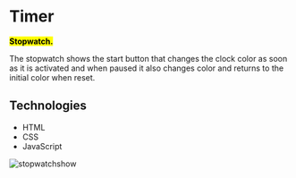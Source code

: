 <h1> Timer</h1>

<p1><mark>**Stopwatch.** </mark>  </P1>
<p>The stopwatch shows the start button that changes the clock color as soon as it is activated and when paused it also changes color and returns to the initial color when reset.</p>

<h2>Technologies</h2>

<ul>
<li>HTML</li>

<li>CSS</li>

<li>JavaScript</li>
</ul>


![stopwatchshow](https://user-images.githubusercontent.com/56368028/162643087-c0b25ddf-4359-48d9-b52e-19c2519d3871.gif)

